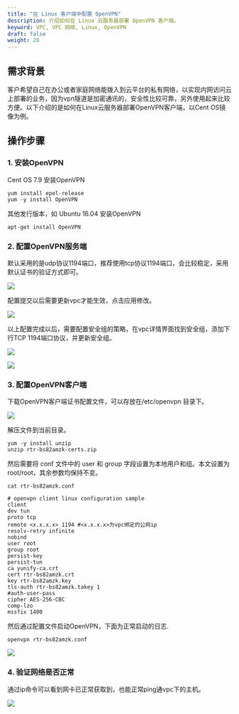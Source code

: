 ```yaml
---
title: "在 Linux 客户端中配置 OpenVPN"
description: 介绍如何在 Linux 云服务器部署 OpenVPN 客户端。
keyword: VPC, VPC 网络, Linux, OpenVPN
draft: false
weight: 20
---
```


## 需求背景

客户希望自己在办公或者家庭网络能拨入到云平台的私有网络，以实现内网访问云上部署的业务，因为vpn隧道是加密通讯的，安全性比较可靠，另外使用起来比较方便。以下介绍的是如何在Linux云服务器部署OpenVPN客户端，以Cent OS镜像为例。

## 操作步骤

### 1. 安装OpenVPN

Cent OS 7.9 安装OpenVPN

```shell
yum install epel-release
yum -y install OpenVPN
```

其他发行版本，如 Ubuntu 16.04 安装OpenVPN

```shell
apt-get install OpenVPN
```

### 2. 配置OpenVPN服务端

默认采用的是udp协议1194端口，推荐使用tcp协议1194端口，会比较稳定，采用默认证书的验证方式即可。

![](../openvpn_building_linux/openvpn_building_linux_1.png)

配置提交以后需要更新vpc才能生效，点击应用修改。

![](../openvpn_building_linux/openvpn_building_linux_2.png)

以上配置完成以后，需要配置安全组的策略，在vpc详情界面找到安全组，添加下行TCP 1194端口协议，并更新安全组。

![](../openvpn_building_linux/openvpn_building_linux_3.png)

![](../openvpn_building_linux/openvpn_building_linux_4.png)

### 3. 配置OpenVPN客户端

下载OpenVPN客户端证书配置文件，可以存放在/etc/openvpn 目录下。

![](../openvpn_building_linux/openvpn_building_linux_5.png)

解压文件到当前目录。

```shell
yum -y install unzip
unzip rtr-bs82amzk-certs.zip
```

然后需要将 conf 文件中的 user 和 group 字段设置为本地用户和组。本文设置为 root/root，其余参数均保持不变。

```shell
cat rtr-bs82amzk.conf 

# openvpn client linux configuration sample
client
dev tun
proto tcp
remote <x.x.x.x> 1194 #<x.x.x.x>为vpc绑定的公网ip
resolv-retry infinite
nobind
user root
group root
persist-key
persist-tun
ca yunify-ca.crt
cert rtr-bs82amzk.crt
key rtr-bs82amzk.key
tls-auth rtr-bs82amzk.takey 1
#auth-user-pass
cipher AES-256-CBC
comp-lzo
mssfix 1400
```

然后通过配置文件启动OpenVPN，下面为正常启动的日志.

```shell
openvpn rtr-bs82amzk.conf
```

![](../openvpn_building_linux/openvpn_building_linux_6.png)
### 4. 验证网络是否正常

通过ip命令可以看到网卡已正常获取到，也能正常ping通vpc下的主机。

![](../openvpn_building_linux/openvpn_building_linux_7.png)